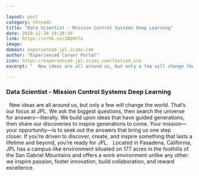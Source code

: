 ```yaml
---

layout: post
category: threads
title: "Data Scientist - Mission Control Systems Deep Learning"
date: 2018-12-28 19:20:50
link: https://vrhk.co/2BQ9tTo
image: 
domain: experienced-jpl.icims.com
author: "Experienced Career Portal"
icon: https://experienced-jpl.icims.com/favicon.ico
excerpt: "  New ideas are all around us, but only a few will change the world. That’s our focus at JPL. We ask the biggest questions, then search the universe for answers—literally. We build upon ideas that have guided generations, then share our discoveries to inspire generations to come. Your mission—your opportunity—is to seek out the answers that bring us one step closer. If you’re driven to discover, create, and inspire something that lasts a lifetime and beyond, you’re ready for JPL.   Located in Pasadena, California, JPL has a campus-like environment situated on 177 acres in the foothills of the San Gabriel Mountains and offers a work environment unlike any other: we inspire passion, foster innovation, build collaboration, and reward excellence."

---
```


### Data Scientist - Mission Control Systems Deep Learning

  New ideas are all around us, but only a few will change the world. That’s our focus at JPL. We ask the biggest questions, then search the universe for answers—literally. We build upon ideas that have guided generations, then share our discoveries to inspire generations to come. Your mission—your opportunity—is to seek out the answers that bring us one step closer. If you’re driven to discover, create, and inspire something that lasts a lifetime and beyond, you’re ready for JPL.   Located in Pasadena, California, JPL has a campus-like environment situated on 177 acres in the foothills of the San Gabriel Mountains and offers a work environment unlike any other: we inspire passion, foster innovation, build collaboration, and reward excellence.